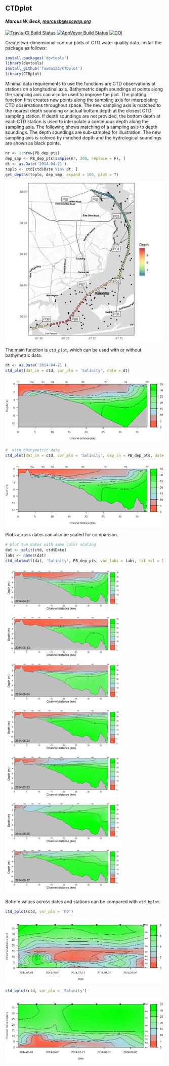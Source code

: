 
## CTDplot

#### *Marcus W. Beck, marcusb@sccwrp.org*

[![Travis-CI Build Status](https://travis-ci.org/fawda123/CTDplot.svg?branch=master)](https://travis-ci.org/fawda123/CTDplot)
[![AppVeyor Build Status](https://ci.appveyor.com/api/projects/status/github/fawda123/CTDplot?branch=master&svg=true)](https://ci.appveyor.com/project/fawda123/CTDplot)
[![DOI](https://zenodo.org/badge/41971249.svg)](https://zenodo.org/badge/latestdoi/41971249)

Create two-dimensional contour plots of CTD water quality data. Install the package as follows:


```r
install.packages('devtools')
library(devtools)
install_github('fawda123/CTDplot')
library(CTDplot)
```



Minimal data requirements to use the functions  are CTD observations at stations on a longitudinal axis.  Bathymetric depth soundings at points along the sampling axis can also be used to improve the plot.  The plotting function first creates new points along the sampling axis for interpolating CTD observations throughout space.  The new sampling axis is matched to the nearest depth sounding or actual bottom depth at the closest CTD sampling station.  If depth soundings are not provided, the bottom depth at each CTD station is used to interpolate a continuous depth along the sampling axis. The following shows matching of a sampling axis to depth soundings. The depth soundings are sub-sampled for illustration.  The new sampling axis is colored by matched depth and the hydrological soundings are shown as black points.

```r
nr <- 1:nrow(PB_dep_pts)
dep_smp <- PB_dep_pts[sample(nr, 200, replace = F), ]
dt <- as.Date('2014-04-21')
toplo <- ctd[ctd$Date %in% dt, ]
get_depths(toplo, dep_smp, expand = 100, plot = T)
```

![](README_files/figure-html/unnamed-chunk-3-1.png)<!-- -->

The main function is `ctd_plot`, which can be used with or without bathymetric data. 

```r
dt <- as.Date('2014-04-21')
ctd_plot(dat_in = ctd, var_plo = 'Salinity', date = dt)
```

![](README_files/figure-html/unnamed-chunk-4-1.png)<!-- -->

```r
#  with bathymetric data
ctd_plot(dat_in = ctd, var_plo = 'Salinity', dep_in = PB_dep_pts, date = dt)
```

![](README_files/figure-html/unnamed-chunk-4-2.png)<!-- -->

Plots across dates can also be scaled for comparison.

```r
# plot two dates with same color scaling
dat <- split(ctd, ctd$Date)
labs <- names(dat)
ctd_plotmult(dat, 'Salinity', PB_dep_pts, var_labs = labs, txt_scl = 1.5)
```

![](README_files/figure-html/unnamed-chunk-5-1.png)<!-- -->

Bottom values across dates and stations can be compared with `ctd_bplot`.

```r
ctd_bplot(ctd, var_plo = 'DO')
```

![](README_files/figure-html/unnamed-chunk-6-1.png)<!-- -->

```r
ctd_bplot(ctd, var_plo = 'Salinity')
```

![](README_files/figure-html/unnamed-chunk-6-2.png)<!-- -->
